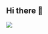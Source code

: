 ## Hi there 👋

![](https://raw.githubusercontent.com/username/github-stats/master/generated/overview.svg#gh-dark-mode-only)
